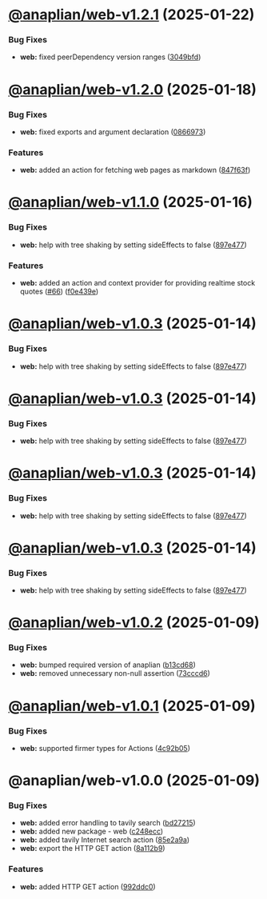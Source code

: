 # [@anaplian/web-v1.2.1](https://github.com/anaplian-io/anaplian/compare/@anaplian/web-v1.2.0...@anaplian/web-v1.2.1) (2025-01-22)


### Bug Fixes

* **web:** fixed peerDependency version ranges ([3049bfd](https://github.com/anaplian-io/anaplian/commit/3049bfdb32903c95ab22692fbf4bb67a37ca5438))

# [@anaplian/web-v1.2.0](https://github.com/anaplian-io/anaplian/compare/@anaplian/web-v1.1.0...@anaplian/web-v1.2.0) (2025-01-18)


### Bug Fixes

* **web:** fixed exports and argument declaration ([0866973](https://github.com/anaplian-io/anaplian/commit/0866973cafb0b3165661078d42502dbfd2bf1b38))


### Features

* **web:** added an action for fetching web pages as markdown ([847f63f](https://github.com/anaplian-io/anaplian/commit/847f63fc8c8203c7a5fb5ee7306964ccf7211464))

# [@anaplian/web-v1.1.0](https://github.com/anaplian-io/anaplian/compare/@anaplian/web-v1.0.2...@anaplian/web-v1.1.0) (2025-01-16)


### Bug Fixes

* **web:** help with tree shaking by setting sideEffects to false ([897e477](https://github.com/anaplian-io/anaplian/commit/897e477bf3d8bc1c4287da59916a641657962d42))


### Features

* **web:** added an action and context provider for providing realtime stock quotes ([#66](https://github.com/anaplian-io/anaplian/issues/66)) ([f0e439e](https://github.com/anaplian-io/anaplian/commit/f0e439e1492e82807e9b07ca875ebc0967f46714))

# [@anaplian/web-v1.0.3](https://github.com/anaplian-io/anaplian/compare/@anaplian/web-v1.0.2...@anaplian/web-v1.0.3) (2025-01-14)


### Bug Fixes

* **web:** help with tree shaking by setting sideEffects to false ([897e477](https://github.com/anaplian-io/anaplian/commit/897e477bf3d8bc1c4287da59916a641657962d42))

# [@anaplian/web-v1.0.3](https://github.com/anaplian-io/anaplian/compare/@anaplian/web-v1.0.2...@anaplian/web-v1.0.3) (2025-01-14)


### Bug Fixes

* **web:** help with tree shaking by setting sideEffects to false ([897e477](https://github.com/anaplian-io/anaplian/commit/897e477bf3d8bc1c4287da59916a641657962d42))

# [@anaplian/web-v1.0.3](https://github.com/anaplian-io/anaplian/compare/@anaplian/web-v1.0.2...@anaplian/web-v1.0.3) (2025-01-14)


### Bug Fixes

* **web:** help with tree shaking by setting sideEffects to false ([897e477](https://github.com/anaplian-io/anaplian/commit/897e477bf3d8bc1c4287da59916a641657962d42))

# [@anaplian/web-v1.0.3](https://github.com/anaplian-io/anaplian/compare/@anaplian/web-v1.0.2...@anaplian/web-v1.0.3) (2025-01-14)


### Bug Fixes

* **web:** help with tree shaking by setting sideEffects to false ([897e477](https://github.com/anaplian-io/anaplian/commit/897e477bf3d8bc1c4287da59916a641657962d42))

# [@anaplian/web-v1.0.2](https://github.com/anaplian-io/anaplian/compare/@anaplian/web-v1.0.1...@anaplian/web-v1.0.2) (2025-01-09)


### Bug Fixes

* **web:** bumped required version of anaplian ([b13cd68](https://github.com/anaplian-io/anaplian/commit/b13cd68206cbd945b9ac20776c5f341ccf6d9a70))
* **web:** removed unnecessary non-null assertion ([73cccd6](https://github.com/anaplian-io/anaplian/commit/73cccd615dc403490da8d986c9667874c7b26aef))

# [@anaplian/web-v1.0.1](https://github.com/anaplian-io/anaplian/compare/@anaplian/web-v1.0.0...@anaplian/web-v1.0.1) (2025-01-09)


### Bug Fixes

* **web:** supported firmer types for Actions ([4c92b05](https://github.com/anaplian-io/anaplian/commit/4c92b05826d905c6bf51ff84561e9ff2206f2fe5))

# @anaplian/web-v1.0.0 (2025-01-09)


### Bug Fixes

* **web:** added error handling to tavily search ([bd27215](https://github.com/anaplian-io/anaplian/commit/bd27215b9b76573f5d0e8bcb6a2e2b25a362ffd0))
* **web:** added new package - web ([c248ecc](https://github.com/anaplian-io/anaplian/commit/c248eccb159f16a9d450e721de0fcc5bf128eb40))
* **web:** added tavily Internet search action ([85e2a9a](https://github.com/anaplian-io/anaplian/commit/85e2a9a2504ff0c6140d30926048aa2690722dd9))
* **web:** export the HTTP GET action ([8a112b9](https://github.com/anaplian-io/anaplian/commit/8a112b948882e89557725bcf863cc33cde7a30fd))


### Features

* **web:** added HTTP GET action ([992ddc0](https://github.com/anaplian-io/anaplian/commit/992ddc04487fa2e2550aef72315a60819d460dc3))
